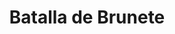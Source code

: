 ﻿---
title: "Batalla de Brunete"
permalink: periodes_666.html
layout: periode
dataInici: 1937-07-06
dataFi: 1937-07-25
sidebar: periodes
pares:
  - 24:
    title: "Guerra civil española"
    dataInici: "(1936-07-17)"
    dataFi: "(1939-04-01)"

fills:
jocsPrincipals:
jocsEscenaris:
jocsEpoca:
  - title: "Spanish Civil War Battles: Jarama, Brunete, Penarroya and Guadalajara"
    bggId: 11673
    escenari: "Brunete"

jocsEpocaEscenaris:
---
